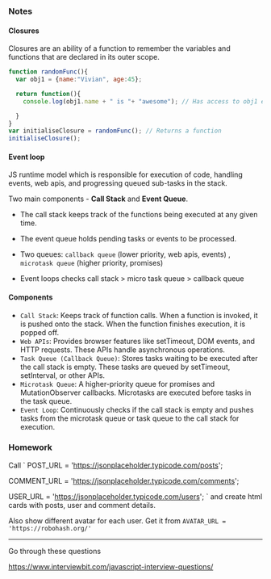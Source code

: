 ### Notes

#### Closures

Closures are an ability of a function to remember the variables and functions that are declared in its outer scope.

```javascript
function randomFunc(){
  var obj1 = {name:"Vivian", age:45};

  return function(){
    console.log(obj1.name + " is "+ "awesome"); // Has access to obj1 even when the randomFunc function is executed

  }
}
var initialiseClosure = randomFunc(); // Returns a function
initialiseClosure(); 
```

#### Event loop

JS runtime model which is responsible for execution of code, handling events, web apis, and progressing queued sub-tasks in the stack.

Two main components - **Call Stack** and **Event Queue**.


- The call stack keeps track of the functions being executed at any given time.
- The event queue holds pending tasks or events to be processed.


- Two queues: `callback queue` (lower priority, web apis, events) , `microtask queue` (higher priority, promises)

- Event loops checks call stack > micro task queue > callback queue

#### Components
- `Call Stack`: Keeps track of function calls. When a function is invoked, it is pushed onto the stack. When the function finishes execution, it is popped off.
- `Web APIs`: Provides browser features like setTimeout, DOM events, and HTTP requests. These APIs handle asynchronous operations.
- `Task Queue (Callback Queue)`: Stores tasks waiting to be executed after the call stack is empty. These tasks are queued by setTimeout, setInterval, or other APIs.
- `Microtask Queue`: A higher-priority queue for promises and MutationObserver callbacks. Microtasks are executed before tasks in the task queue.
- `Event Loop`: Continuously checks if the call stack is empty and pushes tasks from the microtask queue or task queue to the call stack for execution.

### Homework

Call 
`
POST_URL = 'https://jsonplaceholder.typicode.com/posts';

COMMENT_URL = 'https://jsonplaceholder.typicode.com/comments';

USER_URL = 'https://jsonplaceholder.typicode.com/users';
`
and create html cards with posts, user and comment details.

Also show different avatar for each user. Get it from `AVATAR_URL = 'https://robohash.org/'`


-----
Go through these questions

https://www.interviewbit.com/javascript-interview-questions/